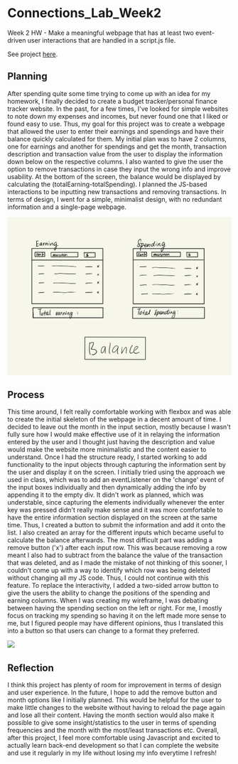 # Connections_Lab_Week2
Week 2 HW - Make a meaningful webpage that has at least two event-driven user interactions that are handled in a script.js file.

See project [here](https://oyungerela.github.io/Connections_Lab/Week2/).

## Planning

After spending quite some time trying to come up with an idea for my homework, I finally decided to create a budget tracker/personal finance tracker website. In the past, for a few times, I've looked for simple websites to note down my expenses and incomes, but never found one that I liked or found easy to use. Thus, my goal for this project was to create a webpage that allowed the user to enter their earnings and spendings and have their balance quickly calculated for them. My initial plan was to have 2 columns, one for earnings and another for spendings and get the month, transaction description and transaction value from the user to display the information down below on the respective columns. I also wanted to give the user the option to remove transactions in case they input the wrong info and improve usability. At the bottom of the screen, the balance would be displayed by calculating the (totalEarning-totalSpending). I planned the JS-based interactions to be inputting new transactions and removing transactions. In terms of design, I went for a simple, minimalist design, with no redundant information and a single-page webpage. 

![](wireframe.jpg)

## Process
This time around, I felt really comfortable working with flexbox and was able to create the initial skeleton of the webpage in a decent amount of time. I decided to leave out the month in the input section, mostly because I wasn't fully sure how I would make effective use of it in relaying the information entered by the user and I thought just having the description and value would make the website more minimalistic and the content easier to understand. Once I had the structure ready, I started working to add functionality to the input objects through capturing the information sent by the user and display it on the screen. I initially tried using the approach we used in class, which was to add an eventListener on the 'change' event of the input boxes individually and then dynamically adding the info by appending it to the empty div. It didn't work as planned, which was understable, since capturing the elements individually whenever the enter key was pressed didn't really make sense and it was more comfortable to have the entire information section displayed on the screen at the same time. Thus, I created a button to submit the information and add it onto the list. I also created an array for the different inputs which became useful to calculate the balance afterwards. The most difficult part was adding a remove button ('x') after each input row. This was because removing a row meant I also had to subtract from the balance the value of the transaction that was deleted, and as I made the mistake of not thinking of this sooner, I couldn't come up with a way to identify which row was being deleted without changing all my JS code. Thus, I could not continue with this feature. To replace the interactivity, I added a two-sided arrow button to give the users the ability to change the positions of the spending and earning columns. When I was creating my wireframe, I was debating between having the spending section on the left or right. For me, I mostly focus on tracking my spending so having it on the left made more sense to me, but I figured people may have different opinions, thus I translated this into a button so that users can change to a format they preferred. 

![](outcome.jpg)

## Reflection
I think this project has plenty of room for improvement in terms of design and user experience. In the future, I hope to add the remove button and month options like I initially planned. This would be helpful for the user to make little changes to the website without having to reload the page again and lose all their content. Having the month section would also make it possible to give some insight/statistics to the user in terms of spending frequencies and the month with the most/least transactions etc. Overall, after this project, I feel more comfortable using Javascript and excited to actually learn back-end development so that I can complete the website and use it regularly in my life without losing my info everytime I refresh!
